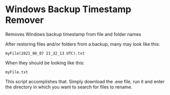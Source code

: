 # Windows Backup Timestamp Remover
Removes Windows backup timestamp from file and folder names

After restoring files and/or folders from a backup, many may look like this:

`myFile(2021_06_07 21_32_13 UTC).txt`

When they should be looking like this:

`myFile.txt`

This script accomplishes that. Simply download the .exe file, run it and enter the directory in which you want to search for files to rename.
